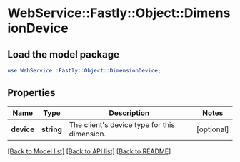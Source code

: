 # WebService::Fastly::Object::DimensionDevice

## Load the model package
```perl
use WebService::Fastly::Object::DimensionDevice;
```

## Properties
Name | Type | Description | Notes
------------ | ------------- | ------------- | -------------
**device** | **string** | The client&#39;s device type for this dimension. | [optional] 

[[Back to Model list]](../README.md#documentation-for-models) [[Back to API list]](../README.md#documentation-for-api-endpoints) [[Back to README]](../README.md)


